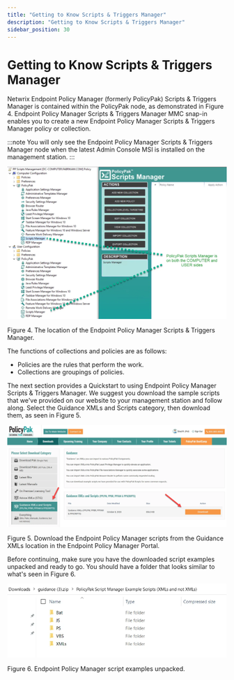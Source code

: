 ```yaml
---
title: "Getting to Know Scripts & Triggers Manager"
description: "Getting to Know Scripts & Triggers Manager"
sidebar_position: 30
---
```


# Getting to Know Scripts & Triggers Manager

Netwrix Endpoint Policy Manager (formerly PolicyPak) Scripts & Triggers Manager is contained within
the PolicyPak node, as demonstrated in Figure 4. Endpoint Policy Manager Scripts & Triggers Manager
MMC snap-in enables you to create a new Endpoint Policy Manager Scripts & Triggers Manager policy or
collection.

:::note
You will only see the Endpoint Policy Manager Scripts & Triggers Manager node when the
latest Admin Console MSI is installed on the management station.
:::


![getting_to_know_scripts_triggers](../assets/gettoknow/getting_to_know_scripts_triggers.webp)

Figure 4. The location of the Endpoint Policy Manager Scripts & Triggers Manager.

The functions of collections and policies are as follows:

- Policies are the rules that perform the work.
- Collections are groupings of policies.

The next section provides a Quickstart to using Endpoint Policy Manager Scripts & Triggers Manager.
We suggest you download the sample scripts that we've provided on our website to your management
station and follow along. Select the Guidance XMLs and Scripts category, then download them, as seen
in Figure 5.

![getting_to_know_scripts_triggers_1](../assets/gettoknow/getting_to_know_scripts_triggers_1.webp)

Figure 5. Download the Endpoint Policy Manager scripts from the Guidance XMLs location in the
Endpoint Policy Manager Portal.

Before continuing, make sure you have the downloaded script examples unpacked and ready to go. You
should have a folder that looks similar to what's seen in Figure 6.

![getting_to_know_scripts_triggers_2](../assets/gettoknow/getting_to_know_scripts_triggers_2.webp)

Figure 6. Endpoint Policy Manager script examples unpacked.
